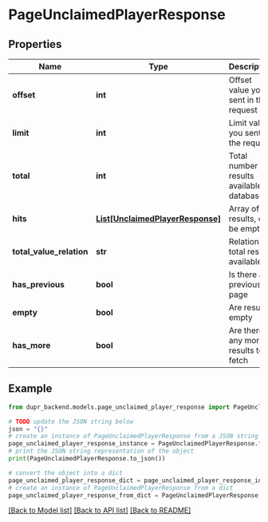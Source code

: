 # PageUnclaimedPlayerResponse


## Properties

Name | Type | Description | Notes
------------ | ------------- | ------------- | -------------
**offset** | **int** | Offset value you sent in the request | 
**limit** | **int** | Limit value you sent in the request | 
**total** | **int** | Total number of results available in database | 
**hits** | [**List[UnclaimedPlayerResponse]**](UnclaimedPlayerResponse.md) | Array of results, can be empty. | [optional] 
**total_value_relation** | **str** | Relation to total results available. | 
**has_previous** | **bool** | Is there any previous page | 
**empty** | **bool** | Are results empty | 
**has_more** | **bool** | Are there any more results to fetch | 

## Example

```python
from dupr_backend.models.page_unclaimed_player_response import PageUnclaimedPlayerResponse

# TODO update the JSON string below
json = "{}"
# create an instance of PageUnclaimedPlayerResponse from a JSON string
page_unclaimed_player_response_instance = PageUnclaimedPlayerResponse.from_json(json)
# print the JSON string representation of the object
print(PageUnclaimedPlayerResponse.to_json())

# convert the object into a dict
page_unclaimed_player_response_dict = page_unclaimed_player_response_instance.to_dict()
# create an instance of PageUnclaimedPlayerResponse from a dict
page_unclaimed_player_response_from_dict = PageUnclaimedPlayerResponse.from_dict(page_unclaimed_player_response_dict)
```
[[Back to Model list]](../README.md#documentation-for-models) [[Back to API list]](../README.md#documentation-for-api-endpoints) [[Back to README]](../README.md)


